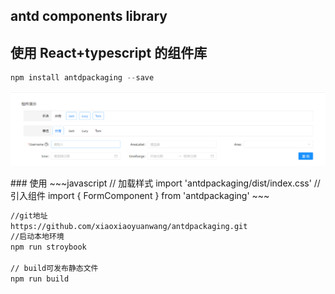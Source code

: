 ## antd components library
## 使用 React+typescript 的组件库
~~~javascript
npm install antdpackaging --save
~~~

<p align="center">
  <img width="900" src="./src/assets/example.png">
</p>
### 使用
~~~javascript
// 加载样式
import 'antdpackaging/dist/index.css'
// 引入组件
import { FormComponent } from 'antdpackaging'
~~~

~~~bash
//git地址
https://github.com/xiaoxiaoyuanwang/antdpackaging.git
//启动本地环境
npm run stroybook

// build可发布静态文件
npm run build
~~~
